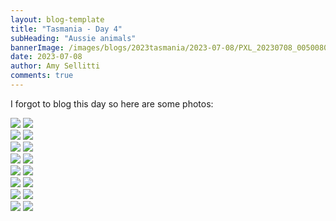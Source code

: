 ```yaml
---
layout: blog-template
title: "Tasmania - Day 4"
subHeading: "Aussie animals"
bannerImage: /images/blogs/2023tasmania/2023-07-08/PXL_20230708_005008029.jpg
date: 2023-07-08
author: Amy Sellitti
comments: true
---
```


I forgot to blog this day so here are some photos:


<div class="grid-2c">
  <img src="/images/blogs/2023tasmania/2023-07-08/PXL_20230707_233424000.jpg"/>
  <img src="/images/blogs/2023tasmania/2023-07-08/PXL_20230708_005008029.jpg"/>
</div>
<div class="grid-2c">
  <img src="/images/blogs/2023tasmania/2023-07-08/PXL_20230708_005117568.jpg"/>
  <img src="/images/blogs/2023tasmania/2023-07-08/PXL_20230708_005542614.jpg"/>
</div>
<div class="grid-2c">
  <img src="/images/blogs/2023tasmania/2023-07-08/PXL_20230708_010116850.jpg"/>
  <img src="/images/blogs/2023tasmania/2023-07-08/PXL_20230708_034954357.jpg"/>
</div>
<div class="grid-2c">
  <img src="/images/blogs/2023tasmania/2023-07-08/PXL_20230708_040232585.jpg"/>
  <img src="/images/blogs/2023tasmania/2023-07-08/PXL_20230708_040911154.MP.jpg"/>
</div>
<div class="grid-2c">
  <img src="/images/blogs/2023tasmania/2023-07-08/PXL_20230708_010609317.MP.jpg"/>
  <img src="/images/blogs/2023tasmania/2023-07-08/PXL_20230708_013257591.jpg"/>
</div>
<div class="grid-2c">
  <img src="/images/blogs/2023tasmania/2023-07-08/PXL_20230708_013413870.jpg"/>
  <img src="/images/blogs/2023tasmania/2023-07-08/PXL_20230708_020639657.jpg"/>
</div>
<div class="grid-2c">
  <img src="/images/blogs/2023tasmania/2023-07-08/PXL_20230708_020710180.jpg"/>
  <img src="/images/blogs/2023tasmania/2023-07-08/PXL_20230708_080651772.jpg"/>
</div>
<div class="grid-2c">
  <img src="/images/blogs/2023tasmania/2023-07-08/PXL_20230708_082243477.jpg"/>
  <img src="/images/blogs/2023tasmania/2023-07-08/PXL_20230708_082537519.MP.jpg"/>
</div>
